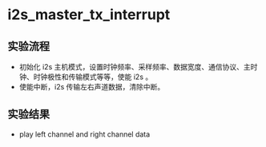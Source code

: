 # i2s_master_tx_interrupt

## 实验流程
+ 初始化 i2s 主机模式，设置时钟频率、采样频率、数据宽度、通信协议、主时钟、时钟极性和传输模式等等，使能 i2s 。
+ 使能中断，i2s 传输左右声道数据，清除中断。

## 实验结果

+ play left channel and right channel data